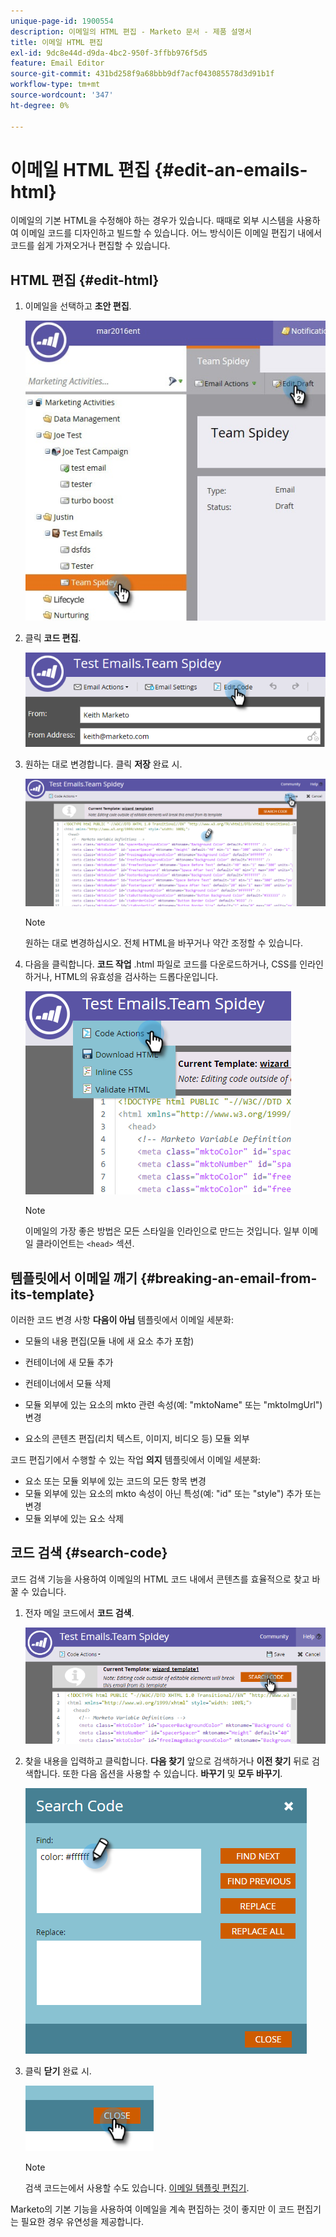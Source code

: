 ```yaml
---
unique-page-id: 1900554
description: 이메일의 HTML 편집 - Marketo 문서 - 제품 설명서
title: 이메일 HTML 편집
exl-id: 9dc8e44d-d9da-4bc2-950f-3ffbb976f5d5
feature: Email Editor
source-git-commit: 431bd258f9a68bbb9df7acf043085578d3d91b1f
workflow-type: tm+mt
source-wordcount: '347'
ht-degree: 0%

---
```


# 이메일 HTML 편집 {#edit-an-emails-html}

이메일의 기본 HTML을 수정해야 하는 경우가 있습니다. 때때로 외부 시스템을 사용하여 이메일 코드를 디자인하고 빌드할 수 있습니다. 어느 방식이든 이메일 편집기 내에서 코드를 쉽게 가져오거나 편집할 수 있습니다.

## HTML 편집 {#edit-html}

1. 이메일을 선택하고 **초안 편집**.

   ![](assets/teamspidey.jpg)

1. 클릭 **코드 편집**.

   ![](assets/two-4.png)

1. 원하는 대로 변경합니다. 클릭 **저장** 완료 시.

   ![](assets/three-3.png)

   >[!NOTE]
   >
   >원하는 대로 변경하십시오. 전체 HTML을 바꾸거나 약간 조정할 수 있습니다.

1. 다음을 클릭합니다. **코드 작업** .html 파일로 코드를 다운로드하거나, CSS를 인라인하거나, HTML의 유효성을 검사하는 드롭다운입니다.

   ![](assets/four-2.png)

   >[!NOTE]
   >
   >이메일의 가장 좋은 방법은 모든 스타일을 인라인으로 만드는 것입니다. 일부 이메일 클라이언트는 `<head>` 섹션.

## 템플릿에서 이메일 깨기 {#breaking-an-email-from-its-template}

이러한 코드 변경 사항 **다음이 아님** 템플릿에서 이메일 세분화:

* 모듈의 내용 편집(모듈 내에 새 요소 추가 포함)
* 컨테이너에 새 모듈 추가
* 컨테이너에서 모듈 삭제

* 모듈 외부에 있는 요소의 mkto 관련 속성(예: &quot;mktoName&quot; 또는 &quot;mktoImgUrl&quot;) 변경
* 요소의 콘텐츠 편집(리치 텍스트, 이미지, 비디오 등) 모듈 외부

코드 편집기에서 수행할 수 있는 작업 **의지** 템플릿에서 이메일 세분화:

* 요소 또는 모듈 외부에 있는 코드의 모든 항목 변경
* 모듈 외부에 있는 요소의 mkto 속성이 아닌 특성(예: &quot;id&quot; 또는 &quot;style&quot;) 추가 또는 변경
* 모듈 외부에 있는 요소 삭제

## 코드 검색 {#search-code}

코드 검색 기능을 사용하여 이메일의 HTML 코드 내에서 콘텐츠를 효율적으로 찾고 바꿀 수 있습니다.

1. 전자 메일 코드에서 **코드 검색**.

   ![](assets/five-2.png)

1. 찾을 내용을 입력하고 클릭합니다. **다음 찾기** 앞으로 검색하거나 **이전 찾기** 뒤로 검색합니다. 또한 다음 옵션을 사용할 수 있습니다. **바꾸기** 및 **모두 바꾸기**.

   ![](assets/six-1.png)

1. 클릭 **닫기** 완료 시.

   ![](assets/seven.png)

   >[!NOTE]
   >
   >검색 코드는에서 사용할 수도 있습니다. [이메일 템플릿 편집기](/help/marketo/product-docs/email-marketing/general/email-editor-2/create-an-email-template.md).

Marketo의 기본 기능을 사용하여 이메일을 계속 편집하는 것이 좋지만 이 코드 편집기는 필요한 경우 유연성을 제공합니다.
